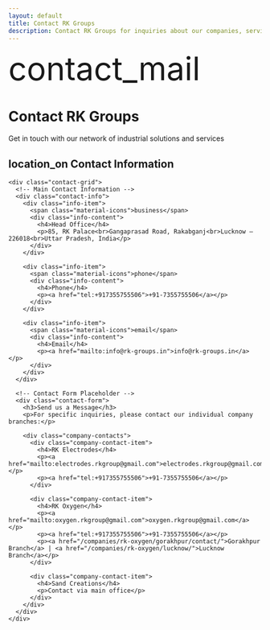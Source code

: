 ```yaml
---
layout: default
title: Contact RK Groups
description: Contact RK Groups for inquiries about our companies, services, and business opportunities. Get in touch with our network across Uttar Pradesh.
---
```


<div class="mui-hero">
  <div class="mui-hero-content">
    <div class="mui-hero-icon">
      <span class="material-icons" style="font-size: 4rem;">contact_mail</span>
    </div>
    <h1 class="mui-hero-title">Contact RK Groups</h1>
    <p class="mui-hero-subtitle">Get in touch with our network of industrial solutions and services</p>
  </div>
</div>

<div class="content-section">
  <div class="mui-card">
    <h2>
      <span class="material-icons">location_on</span>
      Contact Information
    </h2>

    <div class="contact-grid">
      <!-- Main Contact Information -->
      <div class="contact-info">
        <div class="info-item">
          <span class="material-icons">business</span>
          <div class="info-content">
            <h4>Head Office</h4>
            <p>85, RK Palace<br>Gangaprasad Road, Rakabganj<br>Lucknow – 226018<br>Uttar Pradesh, India</p>
          </div>
        </div>

        <div class="info-item">
          <span class="material-icons">phone</span>
          <div class="info-content">
            <h4>Phone</h4>
            <p><a href="tel:+917355755506">+91-7355755506</a></p>
          </div>
        </div>

        <div class="info-item">
          <span class="material-icons">email</span>
          <div class="info-content">
            <h4>Email</h4>
            <p><a href="mailto:info@rk-groups.in">info@rk-groups.in</a></p>
          </div>
        </div>
      </div>

      <!-- Contact Form Placeholder -->
      <div class="contact-form">
        <h3>Send us a Message</h3>
        <p>For specific inquiries, please contact our individual company branches:</p>

        <div class="company-contacts">
          <div class="company-contact-item">
            <h4>RK Electrodes</h4>
            <p><a href="mailto:electrodes.rkgroup@gmail.com">electrodes.rkgroup@gmail.com</a></p>
            <p><a href="tel:+917355755506">+91-7355755506</a></p>
          </div>

          <div class="company-contact-item">
            <h4>RK Oxygen</h4>
            <p><a href="mailto:oxygen.rkgroup@gmail.com">oxygen.rkgroup@gmail.com</a></p>
            <p><a href="tel:+917355755506">+91-7355755506</a></p>
            <p><a href="/companies/rk-oxygen/gorakhpur/contact/">Gorakhpur Branch</a> | <a href="/companies/rk-oxygen/lucknow/">Lucknow Branch</a></p>
          </div>

          <div class="company-contact-item">
            <h4>Sand Creations</h4>
            <p>Contact via main office</p>
          </div>
        </div>
      </div>
    </div>
  </div>
</div>

<style>
.contact-grid {
  display: grid;
  grid-template-columns: 1fr 1fr;
  gap: 2rem;
  margin-top: 2rem;
}

.contact-info .info-item,
.company-contact-item {
  display: flex;
  align-items: flex-start;
  gap: 1rem;
  margin-bottom: 1.5rem;
  padding: 1rem;
  background: var(--bg-elevated);
  border-radius: var(--mui-radius);
  border: 1px solid var(--border-primary);
}

.contact-info .material-icons,
.company-contact-item .material-icons {
  color: var(--accent-primary);
  font-size: 1.5rem;
  margin-top: 0.25rem;
}

.info-content h4,
.company-contact-item h4 {
  margin: 0 0 0.5rem 0;
  color: var(--text-primary);
  font-size: 1rem;
}

.info-content p,
.company-contact-item p {
  margin: 0;
  color: var(--text-secondary);
  line-height: 1.5;
}

.company-contacts {
  margin-top: 1rem;
}

.company-contact-item h4 {
  color: var(--accent-primary);
  margin-bottom: 0.5rem;
}

.contact-form h3 {
  color: var(--text-primary);
  margin-bottom: 1rem;
}

.contact-form > p {
  color: var(--text-secondary);
  margin-bottom: 1.5rem;
}

@media (max-width: 768px) {
  .contact-grid {
    grid-template-columns: 1fr;
    gap: 1.5rem;
  }
}
</style>